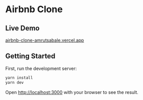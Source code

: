 # Airbnb Clone

## Live Demo

[airbnb-clone-amrutsabale.vercel.app](https://airbnb-clone-amrutsabale.vercel.app/)

## Getting Started

First, run the development server:

```bash
yarn install
yarn dev
```

Open [http://localhost:3000](http://localhost:3000) with your browser to see the result.
